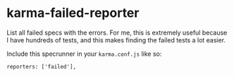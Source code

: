 karma-failed-reporter
=====================

List all failed specs with the errors. For me, this is extremely useful because
I have hundreds of tests, and this makes finding the failed tests a lot easier.

Include this specrunner in your `karma.conf.js` like so:

    reporters: ['failed'],
